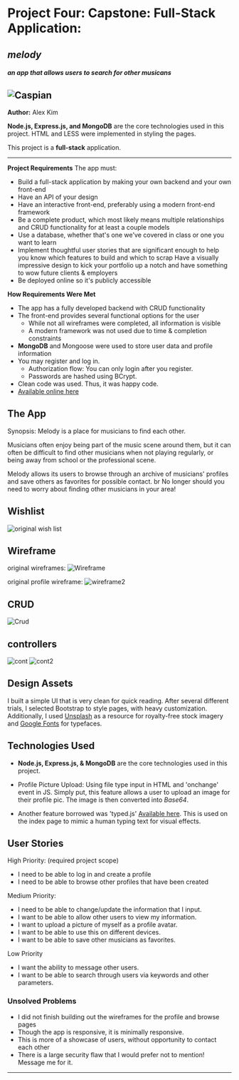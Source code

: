 
# Project Four: Capstone: Full-Stack Application:

## _melody_
##### an app that allows users to search for other musicans
![Caspian](http://s32.postimg.org/oevv7tn0l/Screen_Shot_2016_05_05_at_5_06_38_PM.png)
----------------

**Author:** Alex Kim

**Node.js, Express.js, and MongoDB** are the core technologies used in this project. HTML and LESS were implemented in styling the pages.

This project is a **full-stack** application.

----------
**Project Requirements**
 The app must:
 - Build a full-stack application by making your own backend and your own front-end
 - Have an API of your design
 - Have an interactive front-end, preferably using a modern front-end framework
 - Be a complete product, which most likely means multiple relationships and CRUD functionality for at least a couple models
 - Use a database, whether that's one we've covered in class or one you want to learn
 - Implement thoughtful user stories that are significant enough to help you know which features to build and which to scrap
 Have a visually impressive design to kick your portfolio up a notch and have something to wow future clients & employers
 - Be deployed online so it's publicly accessible

**How Requirements Were Met**
- The app has a fully developed backend with CRUD functionality
- The front-end provides several functional options for the user
  - While not all wireframes were completed, all information is visible
  - A modern framework was not used due to time & completion constraints
- **MongoDB** and Mongoose were used to store user data and profile information
- You may register and log in.
  - Authorization flow: You can only login after you register.
  - Passwords are hashed using BCrypt.
- Clean code was used. Thus, it was happy code.
- [Available online here](melody-app.herokuapp.com)

The App
------------
Synopsis:
Melody is a place for musicians to find each other.

Musicians often enjoy being part of the music scene around them, but it can often be difficult to find other musicians when not playing regularly, or being away from school or the professional scene.

Melody allows its users to browse through an archive of musicians' profiles and save others as favorites for possible contact.
br No longer should you need to worry about finding other musicians in your area!

Wishlist
-------
![original wish list](http://s32.postimg.org/owrm5nv0l/featurewishlist.jpg)

Wireframe
--------
original wireframes:
![Wireframe](http://s32.postimg.org/jvf676h8l/wireframe.jpg)

original profile wireframe:
![wireframe2](http://s32.postimg.org/quu59af2d/profilewireframe1.jpg)

CRUD
------------
![Crud](http://s32.postimg.org/mfehc9wat/crud.png)

controllers
-----------
![cont](http://s32.postimg.org/b2qee4w5h/userroutes.jpg)
![cont2](http://s32.postimg.org/3v1qlk2bp/routelist.jpg)

Design Assets
--------
I built a simple UI that is very clean for quick reading. After several different trials, I selected Bootstrap to style pages, with heavy customization. Additionally, I used [Unsplash](unsplash.com) as a resource for royalty-free stock imagery and [Google Fonts](https://www.google.com/fonts) for typefaces.

Technologies Used
----------
- **Node.js, Express.js, & MongoDB** are the core technologies used in this project.

- Profile Picture Upload: Using file type input in HTML and 'onchange' event in JS. Simply put, this feature allows a user to upload an image for their profile pic. The image is then converted into *Base64*.

- Another feature borrowed was 'typed.js' [Available here](http://www.mattboldt.com/demos/typed-js/). This is used on the index page to mimic a human typing text for visual effects.


User Stories
-------------

High Priority: (required project scope)
- I need to be able to log in and create a profile
- I need to be able to browse other profiles that have been created

Medium Priority:
- I need to be able to change/update the information that I input.
- I want to be able to allow other users to view my information.
- I want to upload a picture of myself as a profile avatar.
- I want to be able to use this on different devices.
- I want to be able to save other musicians as favorites.

Low Priority
- I want the ability to message other users.
- I want to be able to search through users via keywords and other parameters.



### Unsolved Problems
- I did not finish building out the wireframes for the profile and browse pages
- Though the app is responsive, it is minimally responsive.
- This is more of a showcase of users, without opportunity to contact each other
- There is a large security flaw that I would prefer not to mention! Message me for it.























-------
